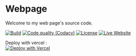 # Webpage

Welcome to my web page's source code.

[![Build](https://img.shields.io/github/deployments/ythepaut/webpage/production?style=for-the-badge&label=Build)](#)
[![Code quality (Codacy)](https://img.shields.io/codacy/grade/97f879dd6a984aecb6e0c24eff739f39?style=for-the-badge)](https://app.codacy.com/gh/ythepaut/webpage/dashboard)
[![License](https://img.shields.io/github/license/ythepaut/webpage?style=for-the-badge)](https://github.com/ythepaut/webpage/blob/master/LICENSE)
[![Live Website](https://img.shields.io/website?down_color=red&down_message=Unavailable&label=Live%20Website&style=for-the-badge&up_color=green&up_message=Online&url=https%3A%2F%2Fwww.ythepaut.com%2F)](https://www.ythepaut.com/)


Deploy with vercel :\
[![Deploy with Vercel](https://vercel.com/button)](https://vercel.com/new/clone?repository-url=https%3A%2F%2Fgithub.com%2Fythepaut%2Fwebpage&env=GITHUB_PERSONAL_ACCESS_TOKEN,CONTACT_EMAIL_ADDRESS,RECAPTCHA_PRIVATE_KEY,RECAPTCHA_SITE_KEY)
